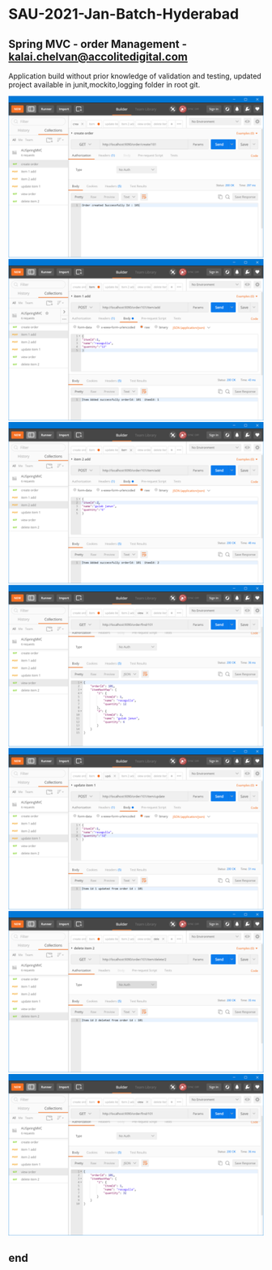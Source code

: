 # SAU-2021-Jan-Batch-Hyderabad

## Spring MVC - order Management - kalai.chelvan@accolitedigital.com

Application build without prior knowledge of validation and testing, 
updated project available in junit,mockito,logging folder in root git.

![sc1](https://raw.githubusercontent.com/kalaichelvan-kn/SAU-2021-Jan-Batch-Hyderabad/main/Spring%20MVC%20-%20Afternoon/create.PNG)
![sc2](https://raw.githubusercontent.com/kalaichelvan-kn/SAU-2021-Jan-Batch-Hyderabad/main/Spring%20MVC%20-%20Afternoon/additem1.PNG)
![sc3](https://raw.githubusercontent.com/kalaichelvan-kn/SAU-2021-Jan-Batch-Hyderabad/main/Spring%20MVC%20-%20Afternoon/additem2.PNG)
![sc4](https://raw.githubusercontent.com/kalaichelvan-kn/SAU-2021-Jan-Batch-Hyderabad/main/Spring%20MVC%20-%20Afternoon/view1.PNG)
![sc5](https://raw.githubusercontent.com/kalaichelvan-kn/SAU-2021-Jan-Batch-Hyderabad/main/Spring%20MVC%20-%20Afternoon/updateitem.PNG)
![sc6](https://raw.githubusercontent.com/kalaichelvan-kn/SAU-2021-Jan-Batch-Hyderabad/main/Spring%20MVC%20-%20Afternoon/deleteitem2.PNG)
![sc7](https://raw.githubusercontent.com/kalaichelvan-kn/SAU-2021-Jan-Batch-Hyderabad/main/Spring%20MVC%20-%20Afternoon/view2.PNG)

## end